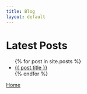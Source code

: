 ```yaml
--- 
title: Blog 
layout: default
--- 
```

# Latest Posts
<ul>
  {% for post in site.posts %}
    <li>
      <a href="{{ post.url }}">{{ post.title }}</a>
    </li>
  {% endfor %}
</ul>

[Home](https://scott-d-tx.github.io/)
